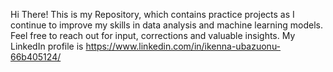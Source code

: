 Hi There!
This is my Repository, which contains practice projects as I continue to improve my skills in data analysis and machine learning models.
Feel free to reach out for input, corrections and valuable insights.
My LinkedIn profile is https://www.linkedin.com/in/ikenna-ubazuonu-66b405124/
